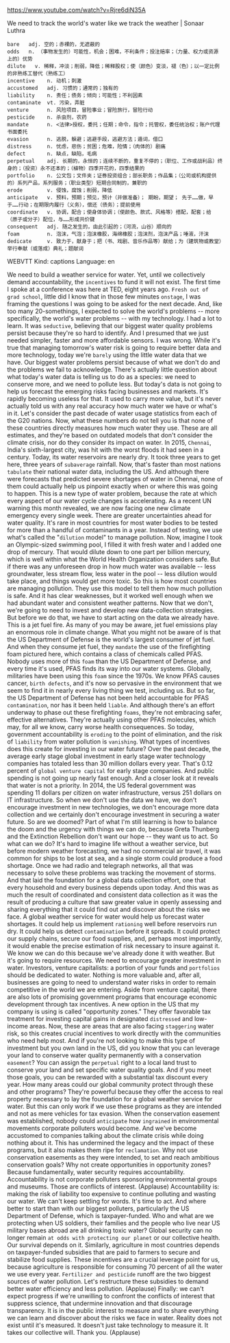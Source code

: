 https://www.youtube.com/watch?v=Rjre6diN35A

We need to track the world's water like we track the weather | Sonaar Luthra 

```
bare   adj. 空的；赤裸的，无遮蔽的
odds   n. （事物发生的）可能性，机会；困难，不利条件；投注赔率；（力量、权力或资源上的）优势
dilute   v. 稀释，冲淡；削弱，降低；稀释股权；使（颜色）变淡，褪（色）；以一定比例的非熟练工替代（熟练工）
incentive    n. 动机；刺激
accustomed   adj. 习惯的；通常的；独有的
liability    n. 责任；债务；倾向；可能性；不利因素
contaminate  vt. 污染，弄脏
venture      n. 风险项目，冒险事业；冒险旅行，冒险行动  
pesticide    n. 杀虫剂，农药    
mandate      n. <法律>授权，委托；任期；命令，指令；托管权，委任统治权；账户代理书面委托  
evasion      n. 逃脱，躲避；逃避手段，逃避方法；遁词，借口  
distress     n. 忧虑，悲伤；贫困；危难，险情；（肉体的）剧痛
defect       n. 缺点，缺陷，毛病
perpetual    adj. 长期的，永恒的；连续不断的，重复不停的；（职位、工作或战利品）终身的；（投资）永不还本的；（植物）四季开花的，四季结果的
portfolio    n. 公文包；文件夹；证券投资组合；部长职务；作品集；（公司或机构提供的）系列产品，系列服务；（职业类型）短期合同制的，兼职的
erode        v. 侵蚀，腐蚀；削弱，降低
anticipate   v. 预料，预期；预见，预计（并做准备）； 期盼，期望； 先于……做，早于……行动；在期限内履行（义务），偿还（债务）；提前使用    
coordinate   v. 协调，配合；使身体协调；（使颜色、款式、风格等）搭配，配套；给 （原子或分子）配位，与……形成共价键
consequent   adj. 随之发生的，由此引起的；（河流，山谷）顺向的    
foam         n. 泡沫，气泡；泡沫橡胶，海绵橡胶；泡沫剂，泡沫产品；唾液，汗沫
dedicate     v. 致力于，献身于；把（书、戏剧、音乐作品等）献给；为（建筑物或教堂）举行奉献（或落成）典礼；题献词  
```

WEBVTT Kind: captions Language: en 

We need to build a weather service for water. Yet, until we collectively demand accountability, the `incentives` to fund it will not exist. The first time I spoke at a conference was here at TED, eight years ago. `Fresh out of grad school`, little did I know that in those few minutes `onstage`, I was framing the questions I was going to be asked for the next decade. And, like too many 20-somethings, I expected to solve the world's problems -- more specifically, the world's water problems -- with my technology. I had a lot to learn. It was `seductive`, believing that our biggest water quality problems persist because they're so hard to identify. And I presumed that we just needed simpler, faster and more affordable sensors. I was wrong. While it's true that managing tomorrow's water risk is going to require better data and more technology, today we're `barely` using the little water data that we have. Our biggest water problems persist because of what we don't do and the problems we fail to acknowledge. There's actually little question about what today's water data is telling us to do as a species: we need to conserve more, and we need to pollute less. But today's data is not going to help us forecast the emerging risks facing businesses and markets. It's rapidly becoming useless for that. It used to carry more value, but it's never actually told us with any real accuracy how much water we have or what's in it. Let's consider the past decade of water usage statistics from each of the G20 nations. Now, what these numbers do not tell you is that none of these countries directly measures how much water they use. These are all estimates, and they're based on outdated models that don't consider the climate crisis, nor do they consider its impact on water. In 2015, `Chennai`, India's sixth-largest city, was hit with the worst floods it had seen in a century. Today, its water reservoirs are nearly dry. It took three years to get here, three years of `subaverage` rainfall. Now, that's faster than most nations `tabulate` their national water data, including the US. And although there were forecasts that predicted severe shortages of water in Chennai, none of them could actually help us pinpoint exactly when or where this was going to happen. This is a new type of water problem, because the rate at which every aspect of our water cycle changes is accelerating. As a recent UN warning this month revealed, we are now facing one new climate emergency every single week. There are greater uncertainties ahead for water quality. It's rare in most countries for most water bodies to be tested for more than a handful of contaminants in a year. Instead of testing, we use what's called the "`dilution` model" to manage pollution. Now, imagine I took an Olympic-sized swimming pool, I filled it with fresh water and I added one drop of mercury. That would dilute down to one part per billion mercury, which is well within what the World Health Organization considers safe. But if there was any unforeseen drop in how much water was available -- less groundwater, less stream flow, less water in the pool -- less dilution would take place, and things would get more toxic. So this is how most countries are managing pollution. They use this model to tell them how much pollution is safe. And it has clear weaknesses, but it worked well enough when we had abundant water and consistent weather patterns. Now that we don't, we're going to need to invest and develop new data-collection strategies. But before we do that, we have to start acting on the data we already have. This is a jet fuel fire. As many of you may be aware, jet fuel emissions play an enormous role in climate change. What you might not be aware of is that the US Department of Defense is the world's largest consumer of jet fuel. And when they consume jet fuel, they `mandate` the use of the firefighting foam pictured here, which contains a class of chemicals called PFAS. Nobody uses more of this `foam` than the US Department of Defense, and every time it's used, PFAS finds its way into our water systems. Globally, militaries have been using this `foam` since the 1970s. We know PFAS causes cancer, `birth defects`, and it's now so pervasive in the environment that we seem to find it in nearly every living thing we test, including us. But so far, the US Department of Defense has not been held accountable for PFAS `contamination`, nor has it been held `liable`. And although there's an effort underway to phase out these firefighting `foams`, they're not embracing safer, effective alternatives. They're actually using other PFAS molecules, which may, for all we know, carry worse health consequences. So today, government accountability is `eroding` to the point of elimination, and the risk of `liability` from water pollution is `vanishing`. What types of incentives does this create for investing in our water future? Over the past decade, the average early stage global investment in early stage water technology companies has totaled less than 30 million dollars every year. That's 0.12 percent of `global venture capital` for early stage companies. And public spending is not going up nearly fast enough. And a closer look at it reveals that water is not a priority. In 2014, the US federal government was spending 11 dollars per citizen on water infrastructure, versus 251 dollars on IT infrastructure. So when we don't use the data we have, we don't encourage investment in new technologies, we don't encourage more data collection and we certainly don't encourage investment in securing a water future. So are we doomed? Part of what I'm still learning is how to balance the doom and the urgency with things we can do, because Greta Thunberg and the Extinction Rebellion don't want our hope -- they want us to act. So what can we do? It's hard to imagine life without a weather service, but before modern weather forecasting, we had no commercial air travel, it was common for ships to be lost at sea, and a single storm could produce a food shortage. Once we had radio and telegraph networks, all that was necessary to solve these problems was tracking the movement of storms. And that laid the foundation for a global data collection effort, one that every household and every business depends upon today. And this was as much the result of coordinated and consistent data collection as it was the result of producing a culture that saw greater value in openly assessing and sharing everything that it could find out and discover about the risks we face. A global weather service for water would help us forecast water shortages. It could help us implement `rationing` well before reservoirs run dry. It could help us detect `contamination` before it spreads. It could protect our supply chains, secure our food supplies, and, perhaps most importantly, it would enable the precise estimation of risk necessary to insure against it. We know we can do this because we've already done it with weather. But it's going to require resources. We need to encourage greater investment in water. Investors, venture capitalists: a portion of your funds and `portfolios` should be dedicated to water. Nothing is more valuable and, after all, businesses are going to need to understand water risks in order to remain competitive in the world we are entering. Aside from venture capital, there are also lots of promising government programs that encourage economic development through tax incentives. A new option in the US that my company is using is called "opportunity zones." They offer favorable tax treatment for investing capital gains in designated `distressed` and low-income areas. Now, these are areas that are also facing `staggering` water risk, so this creates crucial incentives to work directly with the communities who need help most. And if you're not looking to make this type of investment but you own land in the US, did you know that you can leverage your land to conserve water quality permanently with a conservation `easement`? You can assign the `perpetual` right to a local land trust to conserve your land and set specific water quality goals. And if you meet those goals, you can be rewarded with a substantial tax discount every year. How many areas could our global community protect through these and other programs? They're powerful because they offer the access to real property necessary to lay the foundation for a global weather service for water. But this can only work if we use these programs as they are intended and not as mere vehicles for tax evasion. When the conservation easement was established, nobody could `anticipate` how `ingrained` in environmental movements corporate polluters would become. And we've become accustomed to companies talking about the climate crisis while doing nothing about it. This has undermined the legacy and the impact of these programs, but it also makes them ripe for `reclamation`. Why not use conservation easements as they were intended, to set and reach ambitious conservation goals? Why not create opportunities in opportunity zones? Because fundamentally, water security requires accountability. Accountability is not corporate polluters sponsoring environmental groups and museums. Those are conflicts of interest. (Applause) Accountability is: making the risk of liability too expensive to continue polluting and wasting our water. We can't keep settling for words. It's time to act. And where better to start than with our biggest polluters, particularly the US Department of Defense, which is taxpayer-funded. Who and what are we protecting when US soldiers, their families and the people who live near US military bases abroad are all drinking toxic water? Global security can no longer remain `at odds with protecting our planet` or our collective health. Our survival depends on it. Similarly, agriculture in most countries depends on taxpayer-funded subsidies that are paid to farmers to secure and stabilize food supplies. These incentives are a crucial leverage point for us, because agriculture is responsible for consuming 70 percent of all the water we use every year. `Fertilizer and pesticide` runoff are the two biggest sources of water pollution. Let's restructure these subsidies to demand better water efficiency and less pollution. (Applause) Finally: we can't expect progress if we're unwilling to confront the conflicts of interest that suppress science, that undermine innovation and that discourage transparency. It is in the public interest to measure and to share everything we can learn and discover about the risks we face in water. Reality does not exist until it's measured. It doesn't just take technology to measure it. It takes our collective will. Thank you. (Applause) 